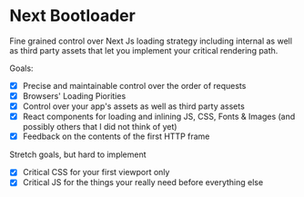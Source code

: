 # Next Bootloader

Fine grained control over Next Js loading strategy including internal as well as third party assets that let you implement your critical rendering path.

Goals:

- [x] Precise and maintainable control over the order of requests
- [x] Browsers' Loading Piorities
- [x] Control over your app's assets as well as third party assets
- [x] React components for loading and inlining JS, CSS, Fonts & Images (and possibly others that I did not think of yet)
- [x] Feedback on the contents of the first HTTP frame

Stretch goals, but hard to implement

- [x] Critical CSS for your first viewport only
- [x] Critical JS for the things your really need before everything else
